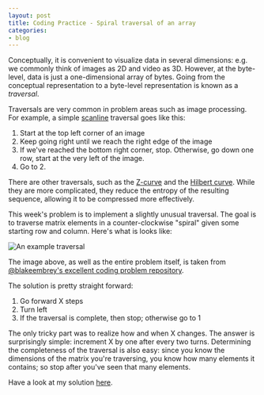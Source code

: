 ```yaml
---
layout: post
title: Coding Practice - Spiral traversal of an array
categories:
- blog
---
```

Conceptually, it is convenient to visualize data in several dimensions: e.g. we commonly think of images as 2D and video as 3D.
However, at the byte-level, data is just a one-dimensional array of bytes.
Going from the conceptual representation to a byte-level representation is known as a *traversal*.

Traversals are very common in problem areas such as image processing.
For example, a simple [scanline](http://en.wikipedia.org/wiki/Scan_line) traversal goes like this:

1. Start at the top left corner of an image
2. Keep going right until we reach the right edge of the image
3. If we've reached the bottom right corner, stop. Otherwise, go down one row, start at the very left of the image.
4. Go to 2.

There are other traversals, such as the [Z-curve](http://en.wikipedia.org/wiki/Z-order_curve) and the [Hilbert curve](http://en.wikipedia.org/wiki/Hilbert_curve).
While they are more complicated, they reduce the entropy of the resulting sequence, allowing it to be compressed more effectively.

This week's problem is to implement a slightly unusual traversal.
The goal is to traverse matrix elements in a counter-clockwise "spiral" given some starting row and column.
Here's what is looks like:

![An example traversal](https://raw.github.com/blakeembrey/code-problems/master/problems/spiral/input-1.png)

The image above, as well as the entire problem itself, is taken from [@blakeembrey's excellent coding problem repository](https://github.com/blakeembrey/code-problems/tree/master/problems/spiral).

The solution is pretty straight forward: 

1. Go forward X steps
2. Turn left 
3. If the traversal is complete, then stop; otherwise go to 1

The only tricky part was to realize how and when X changes.
The answer is surprisingly simple: increment X by one after every two turns.
Determining the completeness of the traversal is also easy: since you know the dimensions of the matrix you're traversing, you know how many elements it contains; so stop after you've seen that many elements.

Have a look at my solution [here](https://gist.github.com/mpenkov/7299154).
